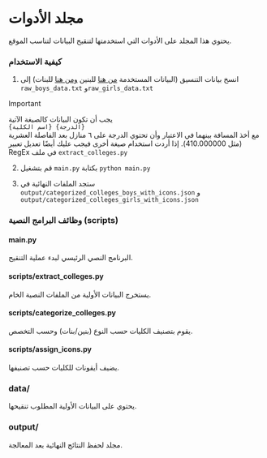 # مجلد الأدوات

يحتوي هذا المجلد على الأدوات التي استخدمتها لتنقيح البيانات لتناسب الموقع.

### كيفية الاستخدام

1. انسخ بيانات التنسيق (البيانات المستخدمة [من هنا](https://www.masrawy.com/news/education-tansee2/details/2024/9/26/2648773) للبنين [ومن هنا](https://www.masrawy.com/news/education-tansee2/details/2024/9/26/2648786) للبنات) إلى `raw_boys_data.txt` و`raw_girls_data.txt`

> [!IMPORTANT]  
> يجب أن تكون البيانات كالصيغة الآتية\
> `{اسم الكلية} {الدرجة}`\
> مع أخذ المسافة بينهما في الاعتبار وأن تحتوي الدرجة على ٦ منازل بعد الفاصلة العشرية (مثل 410.000000). إذا أردت استخدام صيغة أخرى فيجب عليك أيضًا تعديل تعبير RegEx في ملف `extract_colleges.py`

2. قم بتشغيل `main.py` بكتابة `python main.py`

3. ستجد الملفات النهائية في `output/categorized_colleges_boys_with_icons.json` و `output/categorized_colleges_girls_with_icons.json`

### وظائف البرامج النصية (scripts)

#### main.py

البرنامج النصي الرئيسي لبدء عملية التنقيح.

#### scripts/extract_colleges.py

يستخرج البيانات الأولية من الملفات النصية الخام.

#### scripts/categorize_colleges.py

يقوم بتصنيف الكليات حسب النوع (بنين/بنات) وحسب التخصص.

#### scripts/assign_icons.py

يضيف أيقونات للكليات حسب تصنيفها.

### data/

يحتوي على البيانات الأولية المطلوب تنقيحها.

### output/

مجلد لحفظ النتائج النهائية بعد المعالجة.